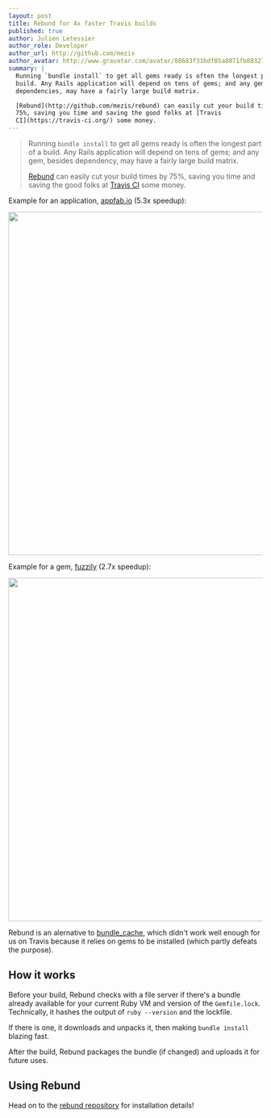 ```yaml
---
layout: post
title: Rebund for 4x faster Travis builds
published: true
author: Julien Letessier
author_role: Developer
author_url: http://github.com/mezis
author_avatar: http://www.gravatar.com/avatar/88683f31bdf05a8071fb08327b3919cb
summary: |
  Running `bundle install` to get all gems ready is often the longest part of a
  build. Any Rails application will depend on tens of gems; and any gem, besides
  dependencies, may have a fairly large build matrix.

  [Rebund](http://github.com/mezis/rebund) can easily cut your build times by
  75%, saving you time and saving the good folks at [Travis
  CI](https://travis-ci.org/) some money.
---
```


>  Running `bundle install` to get all gems ready is often the longest part of a
>  build. Any Rails application will depend on tens of gems; and any gem, besides
>  dependency, may have a fairly large build matrix.
>
>  [Rebund](http://github.com/mezis/rebund) can easily cut your build times by
>  75%, saving you time and saving the good folks at [Travis
>  CI](https://travis-ci.org/) some money.

Example for an application, [appfab.io](http://github.com/mezis/appfab) (5.3x
speedup):

<img src="http://f.cl.ly/items/0y1M3K100J0e222y2T2L/rebund-appfab.png" width="680"/>

Example for a gem, [fuzzily](http://github.com/mezis/fuzzily) (2.7x speedup):

<img src="http://f.cl.ly/items/2a1c2O3M0w3i2G1D2d3M/rebund-fuzzily.png"
width="680"/>

Rebund is an alernative to
[bundle_cache](https://github.com/data-axle/bundle_cache), which didn't work
well enough for us on Travis because it relies on gems to be installed (which
partly defeats the purpose).


## How it works

Before your build, Rebund checks with a file server if there's a bundle already
available for your current Ruby VM and version of the `Gemfile.lock`.
Technically, it hashes the output of `ruby --version` and the lockfile.

If there is one, it downloads and unpacks it, then making `bundle install`
blazing fast.

After the build, Rebund packages the bundle (if changed) and uploads it for
future uses.

## Using Rebund

Head on to the [rebund
repository](https://github.com/mezis/rebund#prerequisites) for installation
details!



